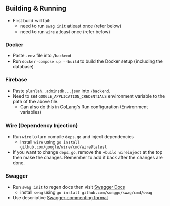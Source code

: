 ## Building & Running
- First build will fail:
  - need to run `swag init` atleast once (refer below)
  - need to run `wire` atleast once (refer below)

### Docker
- Paste `.env` file into `/backend`
- Run `docker-compose up --build` to build the Docker setup (including the database)

### Firebase
- Paste `planlah..adminsdk...json` into `/backend`.
- Need to set `GOOGLE_APPLICATION_CREDENTIALS` environment variable to the path of the above file.
  - Can also do this in GoLang's Run configuration (Environment variables)

### Wire (Dependency Injection)
- Run `wire` to turn compile `deps.go` and inject dependencies
  - install `wire` using `go install github.com/google/wire/cmd/wire@latest`
- If you want to change `deps.go`, remove the `+build wireinject` at the top then make the changes.
  Remember to add it back after the changes are done.

### Swagger
- Run `swag init` to regen docs then visit [Swagger Docs](http://localhost:8080/swagger/index.html)
  - install `swag` using `go install github.com/swaggo/swag/cmd/swag`
- Use descriptive [Swagger commenting format](https://github.com/swaggo/swag#declarative-comments-format)